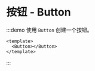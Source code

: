 # 按钮 - Button

:::demo 使用 `Button` 创建一个按钮。

```vue
<template>
  <Button></Button>
</template>
```

:::
